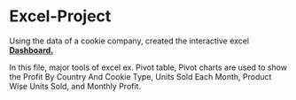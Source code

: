 # Excel-Project

Using the data of a cookie company, created the interactive excel [**Dashboard.**](https://iitgoffice-my.sharepoint.com/:x:/g/personal/a_avinash_iitg_ac_in/ER_yR5Z5cuRKnpCtRJ-E4I0BtBihmliv5EI-huhLUZf0pg?e=eIIQX4)

In this file, major tools of excel ex. Pivot table, Pivot charts are used to show the Profit By Country And Cookie Type, Units Sold Each Month, Product Wise Units Sold, and Monthly Profit.
